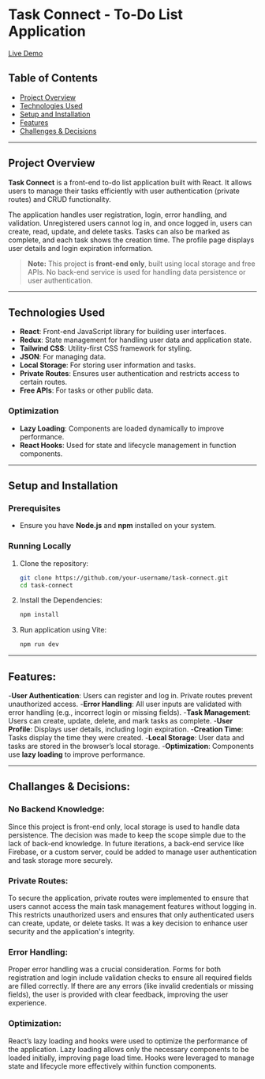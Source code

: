 # Task Connect - To-Do List Application

[Live Demo](https://task-connect.netlify.app/)

## Table of Contents
- [Project Overview](#project-overview)
- [Technologies Used](#technologies-used)
- [Setup and Installation](#setup-and-installation)
- [Features](#features)
- [Challenges & Decisions](#challenges--decisions)

---

## Project Overview
**Task Connect** is a front-end to-do list application built with React. It allows users to manage their tasks efficiently with user authentication (private routes) and CRUD functionality. 

The application handles user registration, login, error handling, and validation. Unregistered users cannot log in, and once logged in, users can create, read, update, and delete tasks. Tasks can also be marked as complete, and each task shows the creation time. The profile page displays user details and login expiration information.

> **Note:** This project is **front-end only**, built using local storage and free APIs. No back-end service is used for handling data persistence or user authentication.

---

## Technologies Used
- **React**: Front-end JavaScript library for building user interfaces.
- **Redux**: State management for handling user data and application state.
- **Tailwind CSS**: Utility-first CSS framework for styling.
- **JSON**: For managing data.
- **Local Storage**: For storing user information and tasks.
- **Private Routes**: Ensures user authentication and restricts access to certain routes.
- **Free APIs**: For tasks or other public data.

### Optimization
- **Lazy Loading**: Components are loaded dynamically to improve performance.
- **React Hooks**: Used for state and lifecycle management in function components.

---

## Setup and Installation

### Prerequisites
- Ensure you have **Node.js** and **npm** installed on your system.

### Running Locally
1. Clone the repository:
   ```bash
   git clone https://github.com/your-username/task-connect.git
   cd task-connect
2. Install the Dependencies:
   ```bash
   npm install
3. Run application using Vite:
   ```bash
   npm run dev

---

## Features:
-**User Authentication**: Users can register and log in. Private routes prevent unauthorized access.
-**Error Handling**: All user inputs are validated with error handling (e.g., incorrect login or missing fields).
-**Task Management**: Users can create, update, delete, and mark tasks as complete.
-**User Profile**: Displays user details, including login expiration.
-**Creation Time**: Tasks display the time they were created.
-**Local Storage**: User data and tasks are stored in the browser’s local storage.
-**Optimization**: Components use **lazy loading** to improve performance.

---

## Challanges & Decisions:

### No Backend Knowledge:
Since this project is front-end only, local storage is used to handle data persistence. The decision was made to keep the scope simple due to the lack of back-end knowledge. In future iterations, a back-end service like Firebase, or a custom server, could be added to manage user authentication and task storage more securely.

### Private Routes:
To secure the application, private routes were implemented to ensure that users cannot access the main task management features without logging in. This restricts unauthorized users and ensures that only authenticated users can create, update, or delete tasks. It was a key decision to enhance user security and the application's integrity.

### Error Handling:
Proper error handling was a crucial consideration. Forms for both registration and login include validation checks to ensure all required fields are filled correctly. If there are any errors (like invalid credentials or missing fields), the user is provided with clear feedback, improving the user experience.

### Optimization:
React’s lazy loading and hooks were used to optimize the performance of the application. Lazy loading allows only the necessary components to be loaded initially, improving page load time. Hooks were leveraged to manage state and lifecycle more effectively within function components.
